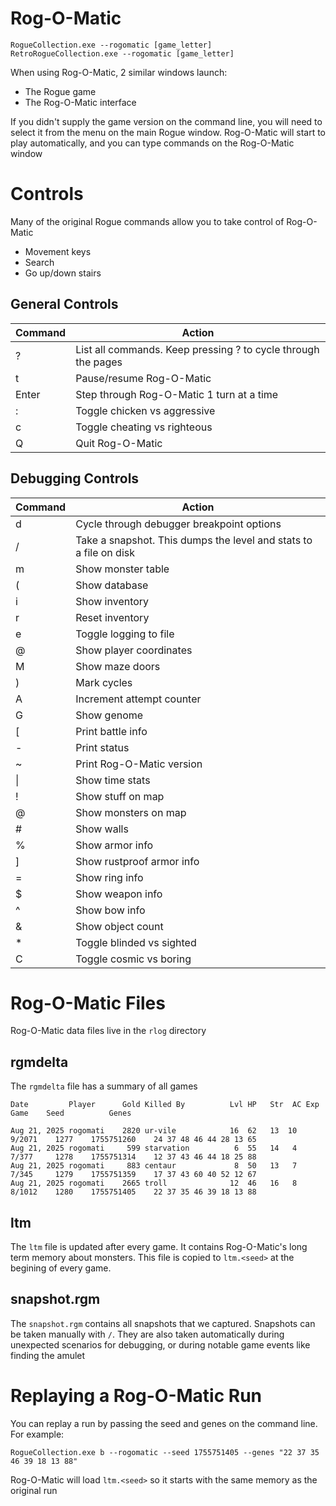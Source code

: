 Rog-O-Matic
===========================

```
RogueCollection.exe --rogomatic [game_letter]
RetroRogueCollection.exe --rogomatic [game_letter]
```

When using Rog-O-Matic, 2 similar windows launch:
- The Rogue game
- The Rog-O-Matic interface

If you didn't supply the game version on the command line, you will need to select it
from the menu on the main Rogue window. Rog-O-Matic will start to play automatically,
and you can type commands on the Rog-O-Matic window

Controls
========

Many of the original Rogue commands allow you to take control of Rog-O-Matic
- Movement keys
- Search
- Go up/down stairs

## General Controls

| Command | Action
|---------|----------------------------------------------------------------------
| ?       | List all commands. Keep pressing ? to cycle through the pages
| t       | Pause/resume Rog-O-Matic
| Enter   | Step through Rog-O-Matic 1 turn at a time
| :       | Toggle chicken vs aggressive
| c       | Toggle cheating vs righteous
| Q       | Quit Rog-O-Matic

## Debugging Controls

| Command | Action
|---------|----------------------------------------------------------------------
| d       | Cycle through debugger breakpoint options
| /       | Take a snapshot. This dumps the level and stats to a file on disk
| m       | Show monster table
| (       | Show database
| i       | Show inventory
| r       | Reset inventory
| e       | Toggle logging to file
| @       | Show player coordinates
| M       | Show maze doors
| )       | Mark cycles
| A       | Increment attempt counter
| G       | Show genome
| [       | Print battle info
| -       | Print status
| ~       | Print Rog-O-Matic version
| \|       | Show time stats
| !       | Show stuff on map
| @       | Show monsters on map
| #       | Show walls
| %       | Show armor info
| ]       | Show rustproof armor info
| =       | Show ring info
| $       | Show weapon info
| ^       | Show bow info
| &       | Show object count
| *       | Toggle blinded vs sighted
| C       | Toggle cosmic vs boring

Rog-O-Matic Files
====
Rog-O-Matic data files live in the `rlog` directory

## rgmdelta
The `rgmdelta` file has a summary of all games
```
Date         Player      Gold Killed By          Lvl HP   Str  AC Exp       Game    Seed          Genes
```
```
Aug 21, 2025 rogomati    2820 ur-vile            16  62   13  10  9/2071    1277    1755751260    24 37 48 46 44 28 13 65
Aug 21, 2025 rogomati     599 starvation          6  55   14   4  7/377     1278    1755751314    12 37 43 46 44 18 25 88
Aug 21, 2025 rogomati     883 centaur             8  50   13   7  7/345     1279    1755751359    17 37 43 60 40 52 12 67
Aug 21, 2025 rogomati    2665 troll              12  46   16   8  8/1012    1280    1755751405    22 37 35 46 39 18 13 88
```

## ltm
The `ltm` file is updated after every game. It contains Rog-O-Matic's long term memory about monsters.
This file is copied to `ltm.<seed>` at the begining of every game.

## snapshot.rgm
The `snapshot.rgm` contains all snapshots that we captured. Snapshots can be taken manually with `/`.
They are also taken automatically during unexpected scenarios for debugging, or during notable game
events like finding the amulet

Replaying a Rog-O-Matic Run
====
You can replay a run by passing the seed and genes on the command line. For example:

    RogueCollection.exe b --rogomatic --seed 1755751405 --genes "22 37 35 46 39 18 13 88"

Rog-O-Matic will load `ltm.<seed>` so it starts with the same memory as the original run
